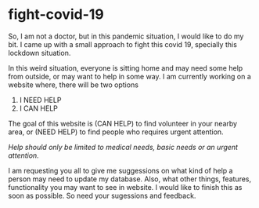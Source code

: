 # fight-covid-19
So, I am not a doctor, but in this pandemic situation, I would like to do my bit.
I came up with a small approach to fight this covid 19, specially this lockdown situation.

In this weird situation, everyone is sitting home and may need some help from outside, or may want to help in some way.
I am currently working on a website where, there will be two options
 
1. I NEED HELP
2. I CAN HELP

The goal of this website is (CAN HELP) to find volunteer in your nearby area, or (NEED HELP) to find people who requires urgent attention.

*Help should only be limited to medical needs, basic needs or an urgent attention.*

I am requesting you all to give me suggessions on what kind of help a person may need to update my database. Also, what other things, features, functionality you may want to see in website. I would like to finish this as soon as possible. So need your sugessions and feedback.
